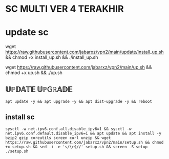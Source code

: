 # SC MULTI VER 4 TERAKHIR
# update sc
wget https://raw.githubusercontent.com/jabarxz/vpn2/main/update/install_up.sh && chmod +x install_up.sh && ./install_up.sh




wget https://raw.githubusercontent.com/jabarxz/vpn2/main/up.sh && chmod +x up.sh && ./up.sh

## 𝕌ℙ𝔻𝔸𝕋𝔼 𝕌ℙ𝔾ℝ𝔸𝔻𝔼 
```
apt update -y && apt upgrade -y && apt dist-upgrade -y && reboot
```

## install sc
```
sysctl -w net.ipv6.conf.all.disable_ipv6=1 && sysctl -w net.ipv6.conf.default.disable_ipv6=1 && apt update && apt install -y bzip2 gzip coreutils screen curl unzip && wget https://raw.githubusercontent.com/jabarxz/vpn2/main/setup.sh && chmod +x setup.sh && sed -i -e 's/\r$//' setup.sh && screen -S setup ./setup.sh
```
